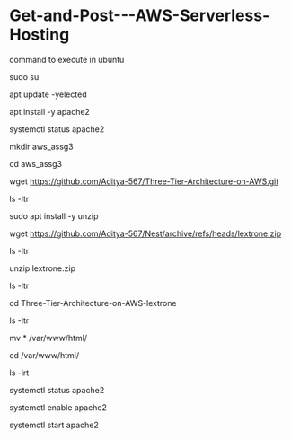 # Get-and-Post---AWS-Serverless-Hosting

command to execute in ubuntu

sudo su

apt update -yelected

apt install -y apache2

systemctl status apache2

mkdir aws_assg3

cd aws_assg3 

wget https://github.com/Aditya-567/Three-Tier-Architecture-on-AWS.git

ls -ltr

sudo apt install -y unzip

wget https://github.com/Aditya-567/Nest/archive/refs/heads/lextrone.zip

ls -ltr

unzip lextrone.zip

ls -ltr

cd Three-Tier-Architecture-on-AWS-lextrone

ls -ltr

mv * /var/www/html/

cd /var/www/html/

ls -lrt

systemctl status apache2

systemctl enable apache2

systemctl start apache2
